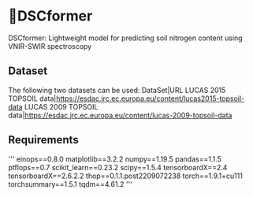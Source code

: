 # 🚀DSCformer
 DSCformer: Lightweight model for predicting soil nitrogen content using VNIR-SWIR spectroscopy
## Dataset
 The following two datasets can be used:
DataSet|URL
LUCAS 2015 TOPSOIL data|https://esdac.jrc.ec.europa.eu/content/lucas2015-topsoil-data
LUCAS 2009 TOPSOIL data|https://esdac.jrc.ec.europa.eu/content/lucas-2009-topsoil-data

## Requirements
'''
einops==0.8.0
matplotlib==3.2.2
numpy==1.19.5
pandas==1.1.5
ptflops==0.7
scikit_learn==0.23.2
scipy==1.5.4
tensorboardX==2.4
tensorboardX==2.6.2.2
thop==0.1.1.post2209072238
torch==1.9.1+cu111
torchsummary==1.5.1
tqdm==4.61.2
'''

